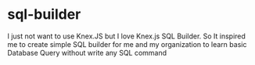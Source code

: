 # sql-builder

I just not want to use Knex.JS but I love Knex.js SQL Builder. So It inspired me to create simple SQL builder for me and my organization to learn basic Database Query without write any SQL command
